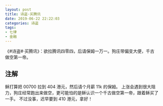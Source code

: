 ```yaml
---
layout: post
title: 诗盗·买腾讯
date: 2019-06-22 22:22:03
categories: 诗盗
tags:
- 七律
- 金融
---
```

《#诗盗#·买腾讯》：欲拉腾讯四零四，后请保姆一万一。狗庄带偏变大便，千古做空第一帝。

## 注解

稣打算把 00700 拉到 404 港元，然后请个月薪 11k 的保姆。
上涨会遇到很大阻力，狗庄经常跑出来做空，更可能怕的是稣认识一个千古做空第一帝，跟着稣买了一手。
不过没事，迟早要到 410 港元，拿好！
